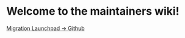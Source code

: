 # Welcome to the maintainers wiki!

[Migration Launchpad → Github](https://github.com/OCA/maintainers-tools/wiki/Migration-Launchpad-%E2%86%92-GitHub)

